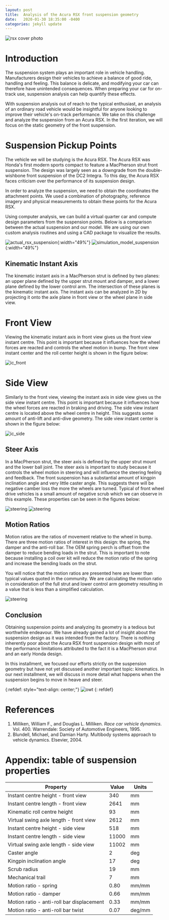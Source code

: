 ```yaml
---
layout: post
title:  Analysis of the Acura RSX front suspension geometry
date:   2020-01-30 18:35:00 -0400
categories: jekyll update
---
```

![rsx cover photo](/assets/images/2020-01-30/rsx_cover.jpg)

# Introduction
The suspension system plays an important role in vehicle handling.
Manufacturers design their vehicles to achieve a balance of good ride, handling
and feeling. This balance is delicate, and modifying your car can therefore
have unintended consequences. When preparing your car for on-track use,
suspension analysis can help quantify these effects.

With suspension analysis out of reach to the typical enthusiast, an analysis of
an ordinary road vehicle would be insightful for anyone looking to improve
their vehicle's on-track performance. We take on this challenge and analyze the
suspension from an Acura RSX. In the first iteration, we will focus on the
static geometry of the front suspension.

# Suspension Pickup Points
The vehicle we will be studying is the Acura RSX. The Acura RSX was Honda's
first modern sports compact to feature a MacPherson strut front suspension. The
design was largely seen as a downgrade from the double-wishbone front
suspension of the DC2 Integra. To this day, the Acura RSX faces criticism over
the performance of its suspension design.

In order to analyze the suspension, we need to obtain the coordinates the
attachment points. We used a combination of photography, reference imagery and
physical measurements to obtain these points for the Acura RSX.

Using computer analysis, we can build a virtual quarter car and compute design
parameters from the suspension points. Below is a comparison between the actual
suspension and our model. We are using our own custom analysis routines and
using a CAD package to visualize the results.

![actual_rsx_suspension](/assets/images/2020-01-30/rsx_front_suspension.JPG){:width="49%"} ![simulation_model_suspension](/assets/images/2020-01-30/rsx-quarter-iso-resize.png){:width="49%"}

## Kinematic Instant Axis
The kinematic instant axis in a MacPherson strut is defined by two planes: an
upper plane defined by the upper strut mount and damper, and a lower plane
defined by the lower control arm. The intersection of these planes is the
kinematic instant axis. The instant axis can be analyzed in 2D by projecting it
onto the axle plane in front view or the wheel plane in side view.

# Front View
Viewing the kinematic instant axis in front view gives us the front view
instant centre. This point is important because it influences how the wheel
forces are reacted and controls the wheel motion in bump. The front view
instant center and the roll center height is shown in the figure below:

![ic_front](/assets/images/2020-01-30/rsx-front-ic-markup.png)


# Side View
Similarly to the front view, viewing the instant axis in side view gives us the
side view instant centre. This point is important  because it influences how
the wheel forces are reacted in braking and driving. The side view instant
centre is located above the wheel centre in height. This suggests some amount
of anti-lift and anti-dive geometry. The side view instant center is shown in
the figure below:

![ic_side](/assets/images/2020-01-30/rsx-side-ic-markup.png)


## Steer Axis
In a MacPherson strut, the steer axis is defined by the upper strut mount and
the lower ball joint. The steer axis is important to study because it controls
the wheel motion in steering and will influence the steering feeling and
feedback. The front suspension has a substantial amount of kingpin inclination
angle and very little caster angle. This suggests there will be negative camber
loss the more the wheels are turned. Typical of front wheel drive vehicles is a
small amount of negative scrub which we can observe in this example. These
properties can be seen in the figures below:

![steering](/assets/images/2020-01-30/rsx-front-view-steering-markup.png)
![steering](/assets/images/2020-01-30/rsx-side-view-steering-markup.png)


## Motion Ratios
Motion ratios are the ratios of movement relative to the wheel in bump. There
are three motion ratios of interest in this design: the spring, the damper and
the anti-roll bar. The OEM spring perch is offset from the damper to reduce
bending loads in the strut. This is important to note because installing a coil
over kit will reduce the motion ratio of the spring and increase the bending
loads on the strut.

You will notice that the motion ratios are presented here are lower than
typical values quoted in the community. We are calculating the motion ratio in
consideration of the full strut and lower control arm geometry resulting in a
value that is less than a simplified calculation.

![steering](/assets/images/2020-01-30/rsx-front-view-markup.png)

## Conclusion
Obtaining suspension points and analyzing its geometry is a tedious but
worthwhile endeavour. We have already gained a lot of insight about the
suspension design as it was intended from the factory. There is nothing
inherently poor about the Acura RSX front suspension design with most of the
performance limitations attributed to the fact it is a MacPherson strut and an
early Honda design.

In this installment, we focused our efforts strictly on the suspension geometry
but have not yet discussed another important topic: kinematics. In our next
installment, we will discuss in more detail what happens when the suspension
begins to move in heave and steer.

{:refdef: style="text-align: center;"}
![owt](/assets/images/2020-01-30/rsx-front-owt.gif)
{: refdef}

# References
1. Milliken, William F., and Douglas L. Milliken. _Race car vehicle dynamics_. Vol. 400. Warrendale: Society of Automotive Engineers, 1995.
1. Blundell, Michael, and Damian Harty. Multibody systems approach to vehicle dynamics. Elsevier, 2004.

# Appendix: table of suspension properties

| Property                                | Value | Units |
|-----------------------------------------|-------| ------|
| Instant centre height - front view      | 340   | mm    |
| Instant centre length - front view      | 2641  | mm    |
| Kinematic roll centre height            | 93    | mm    |
| Virtual swing axle length - front view  | 2612  | mm    |
| Instant centre height - side view       | 518   | mm    |
| Instant centre length - side view       | 11000 | mm    |
| Virtual swing axle length - side view   | 11002 | mm    |
| Caster angle                            | 2     | deg   |
| Kingpin inclination angle               | 17    | deg   |
| Scrub radius                            | 19    | mm    |
| Mechanical trail                        | 7     | mm    |
| Motion ratio - spring                   | 0.80  | mm/mm |
| Motion ratio - damper                   | 0.66  | mm/mm |
| Motion ratio - anti-roll bar displacement | 0.33  | mm/mm |
| Motion ratio - anti-roll bar twist      | 0.07  | deg/mm |

